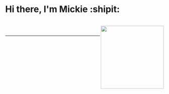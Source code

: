   # Hi there, I'm Mickie :shipit:	
  <br>
  <img src="https://media4.giphy.com/media/MT5UUV1d4CXE2A37Dg/giphy.gif" img align="right" width="200" height="200"/>
</br>

---
